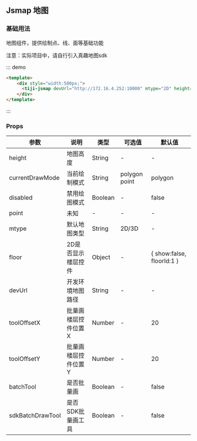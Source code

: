 ## Jsmap 地图

### 基础用法

地图组件，提供绘制点、线、面等基础功能

注意：实际项目中，请自行引入真趣地图sdk

::: demo

```html
<template>
    <div style="width:500px;">
      <tiji-jsmap devUrl="http://172.16.4.252:10000" mtype="2D" height="400px"></tiji-jsmap>
    </div>
</template>
```
:::


### Props

| 参数      | 说明    | 类型      | 可选值       | 默认值   |
|---------- |-------- |---------- |-------------  |-------- |
| height     | 地图高度   | String  |    -       |    -   |
| currentDrawMode   | 当前绘制模式   | String  |  polygon point  |  polygon |
| disabled     | 禁用绘图模式   | Boolean  |    -       |    false   |
| point     | 未知   | -  |    -       |    -   |
| mtype     | 默认地图类型   | String  |   2D/3D    |    -   |
| floor     | 2D是否显示楼层控件   | Object  |    -    |  { show:false, floorId:1 } |
| devUrl     | 开发环境地图路径   | String  |    -       |    -   |
| toolOffsetX     | 批量画楼层控件位置X   | Number  |    -       |    20   |
| toolOffsetY     | 批量画楼层控件位置Y   | Number  |    -       |    20   |
| batchTool     | 是否批量画   | Boolean  |    -       |    false   |
| sdkBatchDrawTool     | 是否SDK批量画工具   | Boolean  |    -       |    false   |


